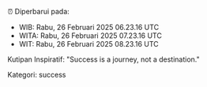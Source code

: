 ⏰ Diperbarui pada:
- WIB: Rabu, 26 Februari 2025 06.23.16 UTC
- WITA: Rabu, 26 Februari 2025 07.23.16 UTC
- WIT: Rabu, 26 Februari 2025 08.23.16 UTC

Kutipan Inspiratif:
"Success is a journey, not a destination."


Kategori: success

